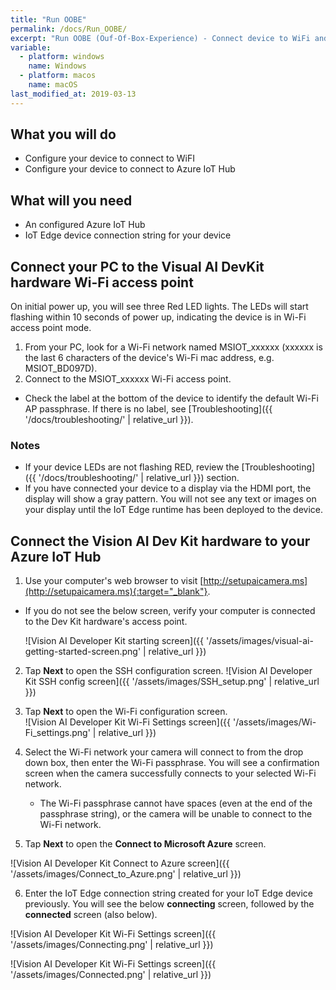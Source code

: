 ```yaml
---
title: "Run OOBE"
permalink: /docs/Run_OOBE/
excerpt: "Run OOBE (Ouf-Of-Box-Experience) - Connect device to WiFi and IoT Hub"
variable:
  - platform: windows
    name: Windows
  - platform: macos
    name: macOS
last_modified_at: 2019-03-13
---
```

## What you will do
- Configure your device to connect to WiFI
- Configure your device to connect to Azure IoT Hub

## What will you need
- An configured Azure IoT Hub
- IoT Edge device connection string for your device

## Connect your PC to the Visual AI DevKit hardware Wi-Fi access point
On initial power up, you will see three Red LED lights. The LEDs will start flashing within 10 seconds of power up, indicating the device is in Wi-Fi access point mode.

1. From your PC, look for a Wi-Fi network named MSIOT_xxxxxx (xxxxxx is the last 6 characters of the device's Wi-Fi mac address, e.g. MSIOT_BD097D).
2. Connect to the MSIOT_xxxxxx Wi-Fi access point.
  * Check the label at the bottom of the device to identify the default Wi-Fi AP passphrase. If there is no label, see [Troubleshooting]({{ '/docs/troubleshooting/' | relative_url }}).

### Notes
- If your device LEDs are not flashing RED, review the [Troubleshooting]({{ '/docs/troubleshooting/' | relative_url }}) section.
- If you have connected your device to a display via the HDMI port, the display will show a gray pattern. You will not see any text or images on your display until the IoT Edge runtime has been deployed to the device.

## Connect the Vision AI Dev Kit hardware to your Azure IoT Hub

1. Use your computer's web browser to visit [http://setupaicamera.ms](http://setupaicamera.ms){:target="_blank"}.
  * If you do not see the below screen, verify your computer is connected to the Dev Kit hardware's access point.

    ![Vision AI Developer Kit starting screen]({{ '/assets/images/visual-ai-getting-started-screen.png' | relative_url }})

2. Tap **Next** to open the SSH configuration screen.
    ![Vision AI Developer Kit SSH config screen]({{ '/assets/images/SSH_setup.png' | relative_url }})

3. Tap **Next** to open the Wi-Fi configuration screen.  
    ![Vision AI Developer Kit Wi-Fi Settings screen]({{ '/assets/images/Wi-Fi_settings.png' | relative_url }})

4. Select the Wi-Fi network your camera will connect to from the drop down box, then enter the Wi-Fi passphrase. You will see a confirmation screen when the camera successfully connects to your selected Wi-Fi network.

    * The Wi-Fi passphrase cannot have spaces (even at the end of the passphrase string), or the camera will be unable to connect to the Wi-Fi network. 

5. Tap **Next** to open the **Connect to Microsoft Azure** screen.

![Vision AI Developer Kit Connect to Azure screen]({{ '/assets/images/Connect_to_Azure.png' | relative_url }})

6. Enter the IoT Edge connection string created for your IoT Edge device previously. You will see the below **connecting** screen, followed by the **connected** screen (also below).

![Vision AI Developer Kit Wi-Fi Settings screen]({{ '/assets/images/Connecting.png' | relative_url }})

![Vision AI Developer Kit Wi-Fi Settings screen]({{ '/assets/images/Connected.png' | relative_url }})

